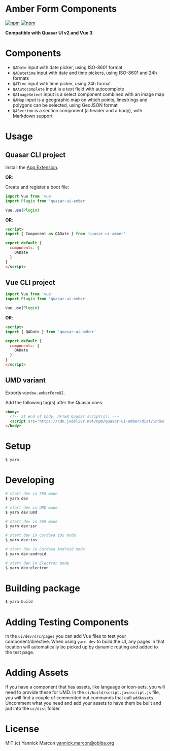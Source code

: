 # Amber Form Components

[![npm](https://img.shields.io/npm/v/@obiba/quasar-ui-amber.svg?label=@obiba/quasar-ui-amber)](https://www.npmjs.com/package/@obiba/quasar-ui-amber)
[![npm](https://img.shields.io/npm/dt/@obiba/quasar-ui-amber.svg)](https://www.npmjs.com/package/@obiba/quasar-ui-amber)

**Compatible with Quasar UI v2 and Vue 3**.

# Components

* `QADate` input with date picker, using ISO-8601 format
* `QADatetime` input with date and time pickers, using ISO-8601 and 24h formats
* `QATime` input with time picker, using 24h format
* `QAAutocomplete` input is a text field with autocomplete
* `QAImageSelect` input is a select component combined with an image map
* `QAMap` input is a geographic map on which points, linestrings and polygons can be selected, using GeoJSON format
* `QASection` is a section component (a header and a body), with Markdown support

# Usage

## Quasar CLI project

Install the [App Extension](../app-extension).

**OR**:

Create and register a boot file:

```js
import Vue from 'vue'
import Plugin from 'quasar-ui-amber'

Vue.use(Plugin)
```

**OR**:

```html
<script>
import { Component as QADate } from 'quasar-ui-amber'

export default {
  components: {
    QADate
  }
}
</script>
```

## Vue CLI project

```js
import Vue from 'vue'
import Plugin from 'quasar-ui-amber'

Vue.use(Plugin)
```

**OR**:

```html
<script>
import { QADate } from 'quasar-ui-amber'

export default {
  components: {
    QADate
  }
}
</script>
```

## UMD variant

Exports `window.amberFormUI`.

Add the following tag(s) after the Quasar ones:

```html
<body>
  <!-- at end of body, AFTER Quasar script(s): -->
  <script src="https://cdn.jsdelivr.net/npm/quasar-ui-amber/dist/index.umd.min.js"></script>
</body>
```

# Setup
```bash
$ yarn
```

# Developing
```bash
# start dev in SPA mode
$ yarn dev

# start dev in UMD mode
$ yarn dev:umd

# start dev in SSR mode
$ yarn dev:ssr

# start dev in Cordova iOS mode
$ yarn dev:ios

# start dev in Cordova Android mode
$ yarn dev:android

# start dev in Electron mode
$ yarn dev:electron
```

# Building package
```bash
$ yarn build
```

# Adding Testing Components
in the `ui/dev/src/pages` you can add Vue files to test your component/directive. When using `yarn dev` to build the UI, any pages in that location will automatically be picked up by dynamic routing and added to the test page.

# Adding Assets
If you have a component that has assets, like language or icon-sets, you will need to provide these for UMD. In the `ui/build/script.javascript.js` file, you will find a couple of commented out commands that call `addAssets`. Uncomment what you need and add your assets to have them be built and put into the `ui/dist` folder.

# License
MIT (c) Yannick Marcon <yannick.marcon@obiba.org>
